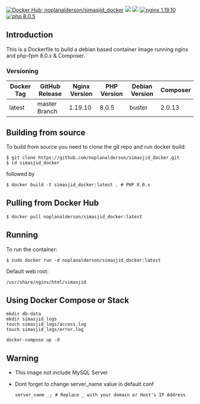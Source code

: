[![Docker Hub; noplanalderson/simasjid_docker](https://badges.weareopensource.me:/docker/automated/noplanalderson/simasjid_docker?color=blue&label=SIMASJID%20DOCKER&style=for-the-badge)](https://hub.docker.com/r/noplanalderson/simasjid_docker) [![](https://badges.weareopensource.me:/docker/pulls/noplanalderson/simasjid_docker?style=for-the-badge)](https://hub.docker.com/r/noplanalderson/simasjid_docker) [![](https://badges.weareopensource.me:/docker/image-size/noplanalderson/simasjid_docker?style=for-the-badge)](https://hub.docker.com/r/noplanalderson/simasjid_docker) [![nginx 1.19.10](https://img.shields.io/badge/nginx-1.19.10-brightgreen.svg?&logo=nginx&logoColor=white&style=for-the-badge)](https://nginx.org/en/CHANGES) [![php 8.0.5](https://img.shields.io/badge/php--fpm-8.0.5-blue.svg?&logo=php&logoColor=white&style=for-the-badge)](https://secure.php.net/releases/8_0_5.php)

## Introduction
This is a Dockerfile to build a debian based container image running nginx and php-fpm 8.0.x & Composer.

### Versioning
| Docker Tag | GitHub Release | Nginx Version | PHP Version | Debian Version | Composer
|-----|-------|-----|--------|--------|------|
| latest | master Branch |1.19.10 | 8.0.5 | buster | 2.0.13 |

## Building from source
To build from source you need to clone the git repo and run docker build:
```
$ git clone https://github.com/noplanalderson/simasjid_docker.git
$ cd simasjid_docker
```

followed by
```
$ docker build -t simasjid_docker:latest . # PHP 8.0.x
```


## Pulling from Docker Hub
```
$ docker pull noplanalderson/simasjid_docker:latest
```

## Running
To run the container:
```
$ sudo docker run -d noplanalderson/simasjid_docker:latest
```

Default web root:
```
/usr/share/nginx/html/simasjid
```

## Using Docker Compose or Stack

```
mkdir db-data
mkdir simasjid_logs
touch simasjid_logs/access.log
touch simasjid_logs/error.log

docker-compose up -d
```

## Warning
- This image not include MySQL Server
- Dont forget to change server_name value in default.conf

    ```
    server_name _; # Replace _ with your domain or Host's IP Address
    ```